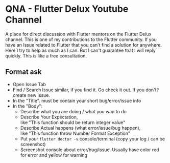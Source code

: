 # QNA - Flutter Delux Youtube Channel

A place for direct discussion with Flutter mentors on the Flutter Delux channel. This is one of my contributions to the Flutter community. If you have an Issue related to Flutter that you can't find a solution for anywhere. Here I try to help as much as I can. But I can't guarantee that I will reply quickly. This is like a free consultation.

## Format ask

- Open Issue Tab
- Find / Search Issue similar, if you find it. Go check it out. If you don't? create new issue.
- In the "Title". must be contain your short bug/error/issue info
- In the "Body":
  - Describe what you are doing / what you wan to do
  - Describe Your Expectation,  
    like "This function should be return integer value"
  - Describe Actual happens (what error/issue/bug happen),  
    like "This function throw Number Format Exception"
  - Put your `flutter doctor -v` console/terminal (copy your log / can be screenshot)
  - Screenshot console about error/bug/issue. Usually have color red for error and yellow for warning

